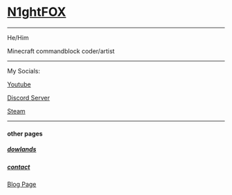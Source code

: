 # [N1ghtFOX](https://n1ght-f0x.github.io/N1ght/)


---


He/Him

Minecraft commandblock coder/artist


---

My Socials:

[Youtube](https://youtube.com/@_PNR_?si=1V8Yj38AlhJKLlVY)


[Discord Server](https://discord.com/invite/HhdkVjWrSc)


[Steam](https://steamcommunity.com/profiles/76561198036147172)




---


#### other pages
##### [dowlands](https://n1ght-f0x.github.io/N1ght/dowlands)
##### [contact](https://n1ght-f0x.github.io/N1ght/contact)
[Blog Page](
https://n1ght-f0x.github.io/N1ght/Blog)
